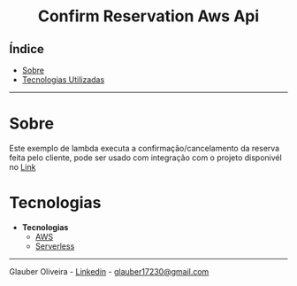 <h1 align="center"> Confirm Reservation Aws Api </h1>

## Índice

- [Sobre](#Sobre)
- [Tecnologias Utilizadas](#Tecnologias)

<hr>


<!-- About -->

# Sobre

<p align="left"> Este exemplo de lambda executa a confirmação/cancelamento da reserva feita pelo cliente, pode ser usado com integração com o projeto disponivél no <a href="https://github.com/gcors88/reservations-hotels" target="_blank">Link</a></p>

<!-- TECHNOLOGIES -->

# Tecnologias

- **Tecnologias**
  - [AWS](https://aws.amazon.com/)
  - [Serverless](https://www.serverless.com/)

<hr>


Glauber Oliveira - [Linkedin](https://www.linkedin.com/in/gcolliveira/) - glauber17230@gmail.com 

